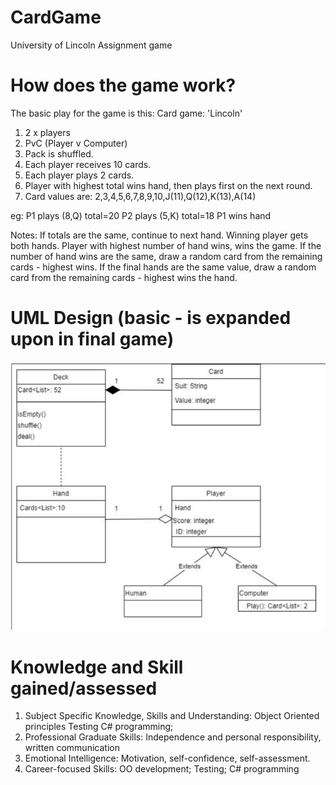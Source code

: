 # CardGame
University of Lincoln Assignment game

# How does the game work?
The basic play for the game is this:
Card game: 'Lincoln'
1. 2 x players
2. PvC (Player v Computer)
3. Pack is shuffled.
4. Each player receives 10 cards.
5. Each player plays 2 cards.
6. Player with highest total wins hand, then plays first on the next round.
7. Card values are: 2,3,4,5,6,7,8,9,10,J(11),Q(12),K(13),A(14)

eg: 
P1 plays (8,Q) total=20
P2 plays (5,K) total=18
P1 wins hand

Notes:
If totals are the same, continue to next hand. Winning player gets both hands.
Player with highest number of hand wins, wins the game.
If the number of hand wins are the same, draw a random card from the remaining
cards - highest wins.
If the final hands are the same value, draw a random card from the remaining cards -
highest wins the hand. 

# UML Design (basic - is expanded upon in final game)
![](images/uml.png)

# Knowledge and Skill gained/assessed
1. Subject Specific Knowledge, Skills and Understanding:
Object Oriented principles
Testing
C# programming;
2. Professional Graduate Skills:
Independence and personal responsibility, written communication
3. Emotional Intelligence:
Motivation, self-confidence, self-assessment.
4. Career-focused Skills:
OO development;
Testing;
C# programming
